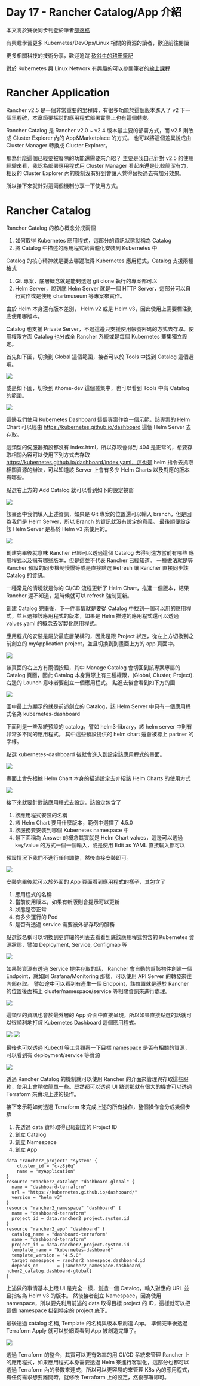 Day 17 - Rancher Catalog/App 介紹
=============================

本文將於賽後同步刊登於筆者[部落格](https://hwchiu.com/)

有興趣學習更多 Kubernetes/DevOps/Linux 相關的資源的讀者，歡迎前往閱讀

更多相關科技的技術分享，歡迎追蹤 [矽谷牛的耕田筆記](https://www.facebook.com/technologynoteniu)

對於 Kubernetes 與 Linux Network 有興趣的可以參閱筆者的[線上課程](https://course.hwchiu.com/)

# Rancher Application

Rancher v2.5 是一個非常重要的里程碑，有很多功能於這個版本進入了 v2 下一個里程碑，本章節要探討的應用程式部署實際上也有這個轉變。

Rancher Catalog 是 Rancher v2.0 ~ v2.4 版本最主要的部署方式，而 v2.5 則改成 Cluster Explorer 內的 App&Marketplace 的方式。
也可以將這個差異說成由 Cluster Manager 轉換成 Cluster Explorer。

那為什麼這個已經要被廢除的功能還需要來介紹？
主要是我自己針對 v2.5 的使用經驗來看，我認為部署應用程式用 Cluster Manager 看起來還是比較簡潔有力，相反的 Cluster Explorer 內的機制沒有好到會讓人覺得替換過去有加分效果。

所以接下來就針對這兩個機制分享一下使用方式。

# Rancher Catalog

Rancher Catalog 的核心概念分成兩個

1. 如何取得 Kubernetes 應用程式，這部分的資訊狀態就稱為 Catalog
2. 將 Catalog 中描述的應用程式給實體化安裝到 Kubernetes 中

Catalog 的核心精神就是要去哪邊取得 Kubernetes 應用程式，Catalog 支援兩種格式
1. Git 專案，底層概念就是能夠透過 git clone 執行的專案都可以
2. Helm Server，說到底 Helm Server 就是一個 HTTP Server，這部分可以自行實作或是使用 chartmuseum 等專案來實作。

由於 Helm 本身還有版本差別， Helm v2 或是 Helm v3，因此使用上需要標注到底使用哪版本。

Catalog 也支援 Private Server，不過這邊只支援使用帳號密碼的方式去存取。使用權限方面 Catalog 也分成全 Rancher 系統或是每個 Kubernetes 叢集獨立設定。

首先如下圖，切換到 Global 這個範圍，接者可以於 Tools 中找到 Catalog 這個選項。

![](https://i.imgur.com/Sa3pydP.png)

或是如下圖，切換到 ithome-dev 這個叢集中，也可以看到 Tools 中有 Catalog 的範圍。

![](https://i.imgur.com/OkbmzuM.png)

這邊我們使用 Kubernetes Dashboard 這個專案作為一個示範，該專案的 Helm Chart 可以經由 https://kubernetes.github.io/dashboard 這個 Helm Server 去存取。

這類型的伺服器預設都沒有 index.html，所以存取會得到 404 是正常的，想要存取相關內容可以使用下列方式去存取 https://kubernetes.github.io/dashboard/index.yaml，這也是 helm 指令去抓取相關資源的辦法，可以知道該 Server 上會有多少 Helm Charts 以及對應的版本有哪些。

點選右上方的 Add Catalog 就可以看到如下的設定視窗

![](https://i.imgur.com/4P3BB9d.png)

該畫面中我們填入上述資訊，如果是 Git 專案的位置還可以輸入 branch，但是因為我們是 Helm Server，所以 Branch 的資訊就沒有設定的意義。
最後順便設定該 Helm Server 是基於 Helm v3 來使用的。

![](https://i.imgur.com/1Bcgq2s.png)

創建完畢後就意味 Rancher 已經可以透過這個 Catalog 去得到遠方當前有哪些 應用程式以及擁有哪些版本，但是這並不代表 Rancher 已經知道。
一種做法就是等 Rancher 預設的同步機制慢慢等或是直接點選 Refresh 讓 Rancher 直接同步該 Catalog 的資訊。

一種常見的情境就是你的 CI/CD 流程更新了 Helm Chart，推進一個版本，結果 Rancher 還不知道，這時候就可以 refresh 強制更新。

創建 Catalog 完畢後，下一件事情就是要從 Catalog 中找到一個可以用的應用程式，並且選擇該應用程式的版本，如果是 Helm 描述的應用程式還可以透過 values.yaml 的概念去客製化應用程式。

應用程式的安裝是屬於最底層架構的，因此是跟 Project 綁定，從左上方切換到之前創立的 myApplication project，並且切換到到畫面上方的 app 頁面中。

![](https://i.imgur.com/kti8npL.png)

該頁面的右上方有兩個按鈕，其中 Manage Catalog 會切回到該專案專屬的 Catalog 頁面，因此 Catalog 本身實際上有三種權限，(Global, Cluster, Project).
右邊的 Launch 意味者要創立一個應用程式。
點進去後會看到如下方的圖

![](https://i.imgur.com/WjgFzob.png)

圖中最上方顯示的就是前述創立的 Catalog，該 Helm Server 中只有一個應用程式名為 kubernetes-dashboard

下面則是一些系統預設的 catalog，譬如 helm3-library，該 helm server 中則有非常多不同的應用程式。
其中這些預設提供的 helm chart 還會被標上 partner 的字樣。

點選 kubernetes-dashboard 後就會進入到設定該應用程式的畫面。

![](https://i.imgur.com/cDCOpE9.png)

畫面上會先根據 Helm Chart 本身的描述設定去介紹該 Helm Charts 的使用方式

![](https://i.imgur.com/qSfk7na.png)


接下來就要針對該應用程式去設定，該設定包含了
1. 該應用程式安裝的名稱
2. 該 Helm Chart 要用什麼版本，範例中選擇了 4.5.0
3. 該服務要安裝到哪個 Kubernetes namespace 中
4. 最下面稱為 Answer 的概念其實就是 Helm Chart values，這邊可以透過 key/value 的方式一個一個輸入，或是使用 Edit as YAML 直接輸入都可以

預設情況下我們不進行任何調整，然後直接安裝即可。

![](https://i.imgur.com/kIoCMfe.png)

安裝完畢後就可以於外面的 App 頁面看到應用程式的樣子，其包含了
1. 應用程式的名稱
2. 當前使用版本，如果有新版則會提示可以更新
3. 狀態是否正常
4. 有多少運行的 Pod
5. 是否有透過 service 需要被外部存取的服務

點選該名稱可以切換到更詳細的列表去看看到底該應用程式包含的 Kubernetes 資源狀態，譬如 Deployment, Service, Configmap 等

![](https://i.imgur.com/jdfBeZb.png)

如果該資源有透過 Service 提供存取的話， Rancher 會自動的幫該物件創建一個 Endpoint，就如同 Grafana/Monitoring 那樣，可以使用 API Server 的轉發來往內部存取。
譬如途中可以看到有產生一個 Endpoint，該位置就是基於 Rancher 的位置後面補上 cluster/namespace/service 等相關資訊來進行處理。

![](https://i.imgur.com/UCZbXaP.png)

這類型的資訊也會於最外層的 App 介面中直接呈現，所以如果直接點選的話就可以很順利地打該 Kubernetes Dashboard 這個應用程式。

![](https://i.imgur.com/tlpRoeb.png)
![](https://i.imgur.com/z7yQGtn.png)

最後也可以透過 Kubectl 等工具觀察一下目標 namespace 是否有相關的資源，可以看到有 deployment/service 等資源

![](https://i.imgur.com/j36WdZv.png)

透過 Rancher Catalog 的機制就可以使用 Rancher 的介面來管理與存取這些服務，使用上會稍微簡單一些。既然都可以透過 UI 點選那就有很大的機會可以透過 Terraform 來實現上述的操作。

接下來示範如何透過 Terraform 來完成上述的所有操作，整個操作會分成幾個步驟
1. 先透過 data 資料取得已經創立的 Project ID
2. 創立 Catalog
3. 創立 Namespace
4. 創立 App

```
data "rancher2_project" "system" {
    cluster_id = "c-z8j6q"
    name = "myApplication"
}
resource "rancher2_catalog" "dashboard-global" {
  name = "dashboard-terraform"
  url = "https://kubernetes.github.io/dashboard/"
  version = "helm_v3"
}
resource "rancher2_namespace" "dashboard" {
  name = "dashboard-terraform"
  project_id = data.rancher2_project.system.id
}
resource "rancher2_app" "dashboard" {
  catalog_name = "dashboard-terraform"
  name = "dashboard-terraform"
  project_id = data.rancher2_project.system.id
  template_name = "kubernetes-dashboard"
  template_version = "4.5.0"
  target_namespace = rancher2_namespace.dashboard.id
  depends_on       = [rancher2_namespace.dashboard, ncher2_catalog.dashboard-global]
}
```

上述做的事情基本上跟 UI 是完全一樣，創造一個 Catalog，輸入對應的 URL 並且指名為 Helm v3 的版本。
然後接者創立 Namespace，因為使用 namespace，所以要先利用前述的 data 取得目標 project 的 ID，這樣就可以把這個 namespace 掛到特定的 project 底下。

最後透過 catalog 名稱, Template 的名稱與版本來創造 App。
準備完畢後透過 Terraform Apply 就可以於網頁看到 App 被創造完畢了。

![](https://i.imgur.com/7br0h0p.png)

透過 Terraform 的整合，其實可以更有效率的用 CI/CD 系統來管理 Rancher 上的應用程式，如果應用程式本身需要透過 Helm 來進行客製化，這部分也都可以透過 Terraform 內的參數來達成，所以可以更容易的來管理 K8s 內的應用程式，有任何需求想要離開時，就修改 Terraform 上的設定，然後部署即可。
